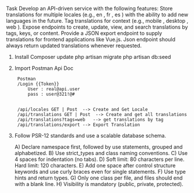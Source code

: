 Task 
Develop an API-driven service with the following features: 
Store translations for multiple locales (e.g., en , fr , es ) with the ability to add new languages in the future. 
Tag translations for context (e.g., mobile , desktop , web ). 
Expose endpoints to create, update, view, and search translations by tags, keys, or content. 
Provide a JSON export endpoint to supply translations for frontend applications like Vue.js. 
Json endpoint should always return updated translations whenever requested.



1) Install 
	Composer update
	php artisan migrate
	php artisan db:seed
	
2) Import Postman Api Doc

		Postman 
		/Login {{Token}}
			User : real@api.user
			pass : user@321!@#


		/api/locales GET | Post  --> Create and Get Locale
		/api/translations GET | Post  --> Create and get all translations
		/api/translations?tags=web   --> get translations by tag
		/api/translations/export --> Export Translation
		
		
		
3) Follow PSR-12 standards and use a scalable database schema.		

	A) Declare namespace first, followed by use statements, grouped and alphabetized.
	B) Use strict_types and class naming conventions.
	C) Use 4 spaces for indentation (no tabs).
	D) Soft limit: 80 characters per line. Hard limit: 120 characters.
	E) Add one space after control structure keywords and use curly braces even for single statements.
	F) Use type hints and return types.
	G) Only one class per file, and files should end with a blank line.
	H) Visibility is mandatory (public, private, protected).